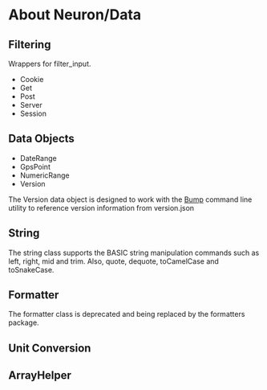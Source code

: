 # About Neuron/Data

## Filtering

Wrappers for filter_input.

* Cookie
* Get
* Post
* Server
* Session

## Data Objects

* DateRange
* GpsPoint
* NumericRange
* Version

The Version data object is designed to work with the [Bump](https://github.com/ljonesfl/bump)
command line utility to reference version information from version.json

## String

The string class supports the BASIC string manipulation
commands such as left, right, mid and trim.
Also, quote, dequote, toCamelCase and toSnakeCase.

## Formatter

The formatter class is deprecated and being replaced by the
formatters package.

## Unit Conversion

## ArrayHelper
